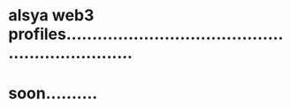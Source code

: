 # alsya web3 profiles..................................................................
# soon..........
